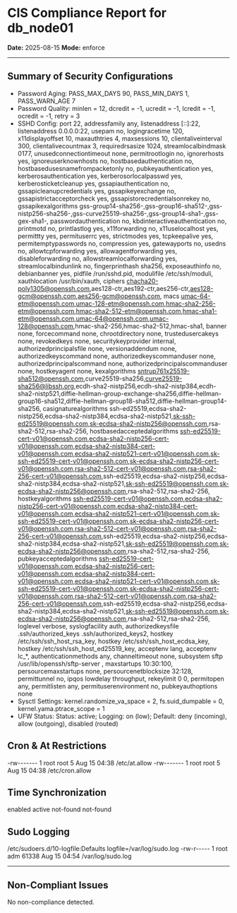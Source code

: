 # CIS Compliance Report for db_node01

**Date:** 2025-08-15
**Mode:** enforce










---

## Summary of Security Configurations
- Password Aging: PASS_MAX_DAYS	90, PASS_MIN_DAYS	1, PASS_WARN_AGE	7
- Password Quality: minlen = 12, dcredit = -1, ucredit = -1, lcredit = -1, ocredit = -1, retry = 3
- SSHD Config: port 22, addressfamily any, listenaddress [::]:22, listenaddress 0.0.0.0:22, usepam no, logingracetime 120, x11displayoffset 10, maxauthtries 4, maxsessions 10, clientaliveinterval 300, clientalivecountmax 3, requiredrsasize 1024, streamlocalbindmask 0177, unusedconnectiontimeout none, permitrootlogin no, ignorerhosts yes, ignoreuserknownhosts no, hostbasedauthentication no, hostbasedusesnamefrompacketonly no, pubkeyauthentication yes, kerberosauthentication yes, kerberosorlocalpasswd yes, kerberosticketcleanup yes, gssapiauthentication no, gssapicleanupcredentials yes, gssapikeyexchange no, gssapistrictacceptorcheck yes, gssapistorecredentialsonrekey no, gssapikexalgorithms gss-group14-sha256-,gss-group16-sha512-,gss-nistp256-sha256-,gss-curve25519-sha256-,gss-group14-sha1-,gss-gex-sha1-, passwordauthentication no, kbdinteractiveauthentication no, printmotd no, printlastlog yes, x11forwarding no, x11uselocalhost yes, permittty yes, permituserrc yes, strictmodes yes, tcpkeepalive yes, permitemptypasswords no, compression yes, gatewayports no, usedns no, allowtcpforwarding yes, allowagentforwarding yes, disableforwarding no, allowstreamlocalforwarding yes, streamlocalbindunlink no, fingerprinthash sha256, exposeauthinfo no, debianbanner yes, pidfile /run/sshd.pid, modulifile /etc/ssh/moduli, xauthlocation /usr/bin/xauth, ciphers chacha20-poly1305@openssh.com,aes128-ctr,aes192-ctr,aes256-ctr,aes128-gcm@openssh.com,aes256-gcm@openssh.com, macs umac-64-etm@openssh.com,umac-128-etm@openssh.com,hmac-sha2-256-etm@openssh.com,hmac-sha2-512-etm@openssh.com,hmac-sha1-etm@openssh.com,umac-64@openssh.com,umac-128@openssh.com,hmac-sha2-256,hmac-sha2-512,hmac-sha1, banner none, forcecommand none, chrootdirectory none, trustedusercakeys none, revokedkeys none, securitykeyprovider internal, authorizedprincipalsfile none, versionaddendum none, authorizedkeyscommand none, authorizedkeyscommanduser none, authorizedprincipalscommand none, authorizedprincipalscommanduser none, hostkeyagent none, kexalgorithms sntrup761x25519-sha512@openssh.com,curve25519-sha256,curve25519-sha256@libssh.org,ecdh-sha2-nistp256,ecdh-sha2-nistp384,ecdh-sha2-nistp521,diffie-hellman-group-exchange-sha256,diffie-hellman-group16-sha512,diffie-hellman-group18-sha512,diffie-hellman-group14-sha256, casignaturealgorithms ssh-ed25519,ecdsa-sha2-nistp256,ecdsa-sha2-nistp384,ecdsa-sha2-nistp521,sk-ssh-ed25519@openssh.com,sk-ecdsa-sha2-nistp256@openssh.com,rsa-sha2-512,rsa-sha2-256, hostbasedacceptedalgorithms ssh-ed25519-cert-v01@openssh.com,ecdsa-sha2-nistp256-cert-v01@openssh.com,ecdsa-sha2-nistp384-cert-v01@openssh.com,ecdsa-sha2-nistp521-cert-v01@openssh.com,sk-ssh-ed25519-cert-v01@openssh.com,sk-ecdsa-sha2-nistp256-cert-v01@openssh.com,rsa-sha2-512-cert-v01@openssh.com,rsa-sha2-256-cert-v01@openssh.com,ssh-ed25519,ecdsa-sha2-nistp256,ecdsa-sha2-nistp384,ecdsa-sha2-nistp521,sk-ssh-ed25519@openssh.com,sk-ecdsa-sha2-nistp256@openssh.com,rsa-sha2-512,rsa-sha2-256, hostkeyalgorithms ssh-ed25519-cert-v01@openssh.com,ecdsa-sha2-nistp256-cert-v01@openssh.com,ecdsa-sha2-nistp384-cert-v01@openssh.com,ecdsa-sha2-nistp521-cert-v01@openssh.com,sk-ssh-ed25519-cert-v01@openssh.com,sk-ecdsa-sha2-nistp256-cert-v01@openssh.com,rsa-sha2-512-cert-v01@openssh.com,rsa-sha2-256-cert-v01@openssh.com,ssh-ed25519,ecdsa-sha2-nistp256,ecdsa-sha2-nistp384,ecdsa-sha2-nistp521,sk-ssh-ed25519@openssh.com,sk-ecdsa-sha2-nistp256@openssh.com,rsa-sha2-512,rsa-sha2-256, pubkeyacceptedalgorithms ssh-ed25519-cert-v01@openssh.com,ecdsa-sha2-nistp256-cert-v01@openssh.com,ecdsa-sha2-nistp384-cert-v01@openssh.com,ecdsa-sha2-nistp521-cert-v01@openssh.com,sk-ssh-ed25519-cert-v01@openssh.com,sk-ecdsa-sha2-nistp256-cert-v01@openssh.com,rsa-sha2-512-cert-v01@openssh.com,rsa-sha2-256-cert-v01@openssh.com,ssh-ed25519,ecdsa-sha2-nistp256,ecdsa-sha2-nistp384,ecdsa-sha2-nistp521,sk-ssh-ed25519@openssh.com,sk-ecdsa-sha2-nistp256@openssh.com,rsa-sha2-512,rsa-sha2-256, loglevel verbose, syslogfacility auth, authorizedkeysfile .ssh/authorized_keys .ssh/authorized_keys2, hostkey /etc/ssh/ssh_host_rsa_key, hostkey /etc/ssh/ssh_host_ecdsa_key, hostkey /etc/ssh/ssh_host_ed25519_key, acceptenv lang, acceptenv lc_*, authenticationmethods any, channeltimeout none, subsystem sftp /usr/lib/openssh/sftp-server , maxstartups 10:30:100, persourcemaxstartups none, persourcenetblocksize 32:128, permittunnel no, ipqos lowdelay throughput, rekeylimit 0 0, permitopen any, permitlisten any, permituserenvironment no, pubkeyauthoptions none
- Sysctl Settings: kernel.randomize_va_space = 2, fs.suid_dumpable = 0, kernel.yama.ptrace_scope = 1
- UFW Status: Status: active; Logging: on (low); Default: deny (incoming), allow (outgoing), disabled (routed)


## Cron & At Restrictions
-rw------- 1 root root 5 Aug 15 04:38 /etc/at.allow
-rw------- 1 root root 5 Aug 15 04:38 /etc/cron.allow


## Time Synchronization
enabled
active
not-found
not-found

## Sudo Logging
/etc/sudoers.d/10-logfile:Defaults logfile=/var/log/sudo.log
-rw-r----- 1 root adm 61338 Aug 15 04:54 /var/log/sudo.log

---

## Non-Compliant Issues
No non-compliance detected.
